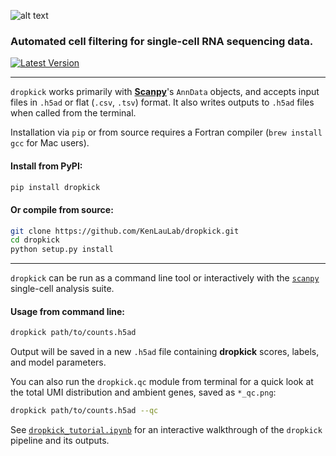 ![alt text](data/dropkick_logo.png)

### Automated cell filtering for single-cell RNA sequencing data.

[![Latest Version][pypi-image]][pypi-url]

---
`dropkick` works primarily with [**Scanpy**](https://icb-scanpy.readthedocs-hosted.com/en/stable/)'s `AnnData` objects, and accepts input files in `.h5ad` or flat (`.csv`, `.tsv`) format. It also writes outputs to `.h5ad` files when called from the terminal.

Installation via `pip` or from source requires a Fortran compiler (`brew install gcc` for Mac users).

#### Install from PyPI:
```bash
pip install dropkick
```

#### Or compile from source:
```bash
git clone https://github.com/KenLauLab/dropkick.git
cd dropkick
python setup.py install
```

---
`dropkick` can be run as a command line tool or interactively with the [`scanpy`](https://icb-scanpy.readthedocs-hosted.com/en/stable/) single-cell analysis suite.

#### Usage from command line:
```bash
dropkick path/to/counts.h5ad
```

Output will be saved in a new `.h5ad` file containing __dropkick__ scores, labels, and model parameters.

You can also run the `dropkick.qc` module from terminal for a quick look at the total UMI distribution and ambient genes, saved as `*_qc.png`:
```bash
dropkick path/to/counts.h5ad --qc
```

See [`dropkick_tutorial.ipynb`](dropkick_tutorial.ipynb) for an interactive walkthrough of the `dropkick` pipeline and its outputs.

[pypi-image]: https://img.shields.io/pypi/v/dropkick
[pypi-url]: https://pypi.python.org/pypi/dropkick/
